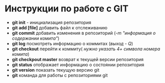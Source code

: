 # Инструкции по работе с GIT
- **git init** - инициализация репозитория
- **git add [file]** добавить файл к отслеживанию
- **git commit** добавить изменения в репозиторий (*-m "информация о содержании комита"*)
- **git log** посмотреть информацию о коммитах (*выход - Q*)
- **git checkout** перейти к коммиту( *нужно указать 4+ символа номера комита*)
- **git checkpout master** возврат к текущей версии репозитория
- **git status** отображает информацию о состоянии репозитория
- **git version** показать текущую версию git
- **git** команда для работы с репозиториями git



